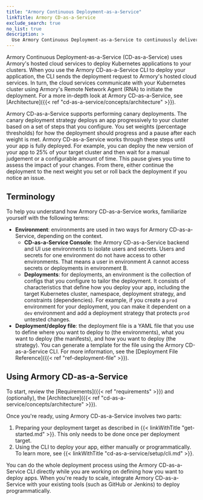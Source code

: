 ```yaml
---
title: "Armory Continuous Deployment-as-a-Service"
linkTitle: Armory CD-as-a-Service
exclude_search: true
no_list: true
description: >
  Use Armory Continuous Deployment-as-a-Service to continuously deliver your apps to your Kubernetes clusters. Armory Continuous Deployment-as-a-Service integrates with external automation so you can create your own CI/CD pipelines.
---
```


Armory Continuous Deployment-as-a-Service (CD-as-a-Service) uses Armory's hosted cloud services to deploy Kubernetes applications to your clusters. When you use the Armory CD-as-a-Service CLI to deploy your application, the CLI sends the deployment request to Armory's hosted cloud services. In turn, the cloud services communicate with your Kubernetes cluster using Armory's Remote Network Agent (RNA) to initiate the deployment. For a more in-depth look at Armory CD-as-a-Service, see [Architecture]({{< ref "cd-as-a-service/concepts/architecture" >}}).

Armory CD-as-a-Service supports performing canary deployments. The canary deployment strategy deploys an app progressively to your cluster based on a set of steps that you configure. You set weights (percentage thresholds) for how the deployment should progress and a pause after each weight is met. Armory CD-as-a-Service works through these steps until your app is fully deployed. For example, you can deploy the new version of your app to 25% of your target cluster and then wait for a manual judgement or a configurable amount of time. This pause gives you time to assess the impact of your changes. From there, either continue the deployment to the next weight you set or roll back the deployment if you notice an issue.

## Terminology

To help you understand how Armory CD-as-a-Service works, familiarize yourself with the following terms:

- **Environment**: environments are used in two ways for Armory CD-as-a-Service, depending on the context.
  - **CD-as-a-Service Console**: the Armory CD-as-a-Service backend and UI use environments to isolate users and secrets. Users and secrets for one environment do not have access to other environments. That means a user in environment A cannot access secrets or deployments in environment B.
  - **Deployments**: for deployments, an environment is the collection of configs that you configure to tailor the deployment. It consists of characteristics that define how you deploy your app, including the  target Kubernetes cluster, namespace, deployment strategy, and constraints (dependencies). For example, if you create a `prod` environment for your deployment, you can make it dependent on a `dev` environment and add a deployment strategy that protects `prod` untested changes.
- **Deployment/deploy file**: the deployment file is a YAML file that you use to define where you want to deploy to (the environments), what  you want to deploy (the manifests), and how you want to deploy (the strategy). You can generate a template for the file using the Armory CD-as-a-Service CLI. For more information, see the [Deployment File Reference]({{< ref "ref-deployment-file" >}}).

## Using Armory CD-as-a-Service

To start, review the [Requirements]({{< ref "requirements" >}}) and (optionally), the [Architecture]({{< ref "cd-as-a-service/concepts/architecture" >}}).

Once you're ready, using Armory CD-as-a-Service involves two parts:

1. Preparing your deployment target as described in {{< linkWithTitle "get-started.md" >}}. This only needs to be done once per deployment target.
2. Using the CLI to deploy your app, either manually or programmatically. To learn more, see {{< linkWithTitle "cd-as-a-service/setup/cli.md" >}}.

You can do the whole deployment process using the Armory CD-as-a-Service CLI directly while you are working on defining how you want to deploy apps. When you're ready to scale, integrate Armory CD-as-a-Service with your existing tools (such as GitHub or Jenkins) to deploy programmatically.

